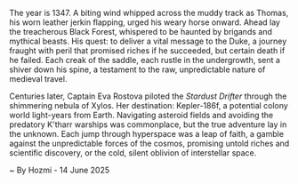 
The year is 1347.  A biting wind whipped across the muddy track as Thomas, his worn leather jerkin flapping, urged his weary horse onward.  Ahead lay the treacherous Black Forest, whispered to be haunted by brigands and mythical beasts.  His quest: to deliver a vital message to the Duke, a journey fraught with peril that promised riches if he succeeded, but certain death if he failed.  Each creak of the saddle, each rustle in the undergrowth, sent a shiver down his spine, a testament to the raw, unpredictable nature of medieval travel.

Centuries later, Captain Eva Rostova piloted the *Stardust Drifter* through the shimmering nebula of Xylos.  Her destination: Kepler-186f, a potential colony world light-years from Earth.  Navigating asteroid fields and avoiding the predatory K'tharr warships was commonplace, but the true adventure lay in the unknown.  Each jump through hyperspace was a leap of faith, a gamble against the unpredictable forces of the cosmos, promising untold riches and scientific discovery, or the cold, silent oblivion of interstellar space.

~ By Hozmi - 14 June 2025
